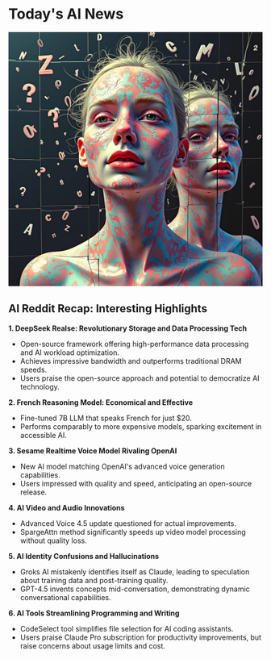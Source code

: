 
# Today's AI News

![Todays Image](pictures/20250301_101155.png)

## AI Reddit Recap: Interesting Highlights

**1. DeepSeek Realse: Revolutionary Storage and Data Processing Tech**

- Open-source framework offering high-performance data processing and AI workload optimization.
- Achieves impressive bandwidth and outperforms traditional DRAM speeds.
- Users praise the open-source approach and potential to democratize AI technology.

**2. French Reasoning Model: Economical and Effective**

- Fine-tuned 7B LLM that speaks French for just $20.
- Performs comparably to more expensive models, sparking excitement in accessible AI.

**3. Sesame Realtime Voice Model Rivaling OpenAI**

- New AI model matching OpenAI's advanced voice generation capabilities.
- Users impressed with quality and speed, anticipating an open-source release.

**4. AI Video and Audio Innovations**

- Advanced Voice 4.5 update questioned for actual improvements.
- SpargeAttn method significantly speeds up video model processing without quality loss.

**5. AI Identity Confusions and Hallucinations**

- Groks AI mistakenly identifies itself as Claude, leading to speculation about training data and post-training quality.
- GPT-4.5 invents concepts mid-conversation, demonstrating dynamic conversational capabilities.

**6. AI Tools Streamlining Programming and Writing**

- CodeSelect tool simplifies file selection for AI coding assistants.
- Users praise Claude Pro subscription for productivity improvements, but raise concerns about usage limits and cost.
